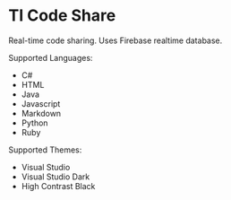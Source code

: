 # TI Code Share

Real-time code sharing.
Uses Firebase realtime database.

Supported Languages:
- C#
- HTML
- Java
- Javascript
- Markdown
- Python
- Ruby

Supported Themes:
- Visual Studio
- Visual Studio Dark
- High Contrast Black